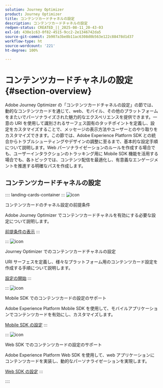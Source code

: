 ```yaml
---
solution: Journey Optimizer
product: Journey Optimizer
title: コンテンツカードチャネルの設定
description: コンテンツカードチャネルの設定
redpen-status: CREATED_||_2025-08-11_20-43-03
exl-id: 430e1c63-0f82-4515-9cc2-2e1346742da5
source-git-commit: 2b907a3be8b11ac6308d0b563e122c88478d1d37
workflow-type: ht
source-wordcount: '221'
ht-degree: 100%

---
```


# コンテンツカードチャネルの設定{#section-overview}

Adobe Journey Optimizer の「コンテンツカードチャネルの設定」の節では、動的なコンテンツカードを通じて、web、モバイル、その他のプラットフォームをまたいでパーソナライズされた魅力的なエクスペリエンスを提供できます。一意の URI を使用して識別されるサーフェス固有のタッチポイントを定義し、設定をカスタマイズすることで、メッセージの表示方法やユーザーとのやり取りをカスタマイズできます。この節では、Adobe Experience Platform SDK との統合からトラブルシューティングやデザインの調整に至るまで、基本的な設定手順について説明します。Web パーソナライゼーションのルールを作成する場合でも、ユーザーインタラクションのトラッキング用に Mobile SDK 機能を活用する場合でも、各トピックでは、コンテンツ配信を最適化し、有意義なエンゲージメントを推進する明確なパスを作成します。

## コンテンツカードチャネルの設定

:::: landing-cards-container
:::
![icon](https://cdn.experienceleague.adobe.com/icons/gear.svg)

コンテンツカードのチャネル設定の前提条件

Adobe Journey Optimizer でコンテンツカードチャネルを有効にする必要な設定について説明します。

[前提条件の表示](../using/content-card/content-card-configuration-prereq.md)
:::

:::
![icon](https://cdn.experienceleague.adobe.com/icons/circle-play.svg)

Journey Optimizer でのコンテンツカードチャネルの設定

URI サーフェスを定義し、様々なプラットフォーム用のコンテンツカード設定を作成する手順について説明します。

[設定の開始](../using/content-card/content-card-configuration.md)
:::

:::
![icon](https://cdn.experienceleague.adobe.com/icons/code-branch.svg)

Mobile SDK でのコンテンツカードの設定のサポート

Adobe Experience Platform Mobile SDK を使用して、モバイルアプリケーションでコンテンツカードを有効にし、カスタマイズします。

[Mobile SDK の設定](../using/content-card/content-card-lp.md)
:::

:::
![icon](https://cdn.experienceleague.adobe.com/icons/code-branch.svg)

Web SDK でのコンテンツカードの設定のサポート

Adobe Experience Platform Web SDK を使用して、web アプリケーションにコンテンツカードを実装し、動的なパーソナライゼーションを実現します。

[Web SDK の設定](../using/content-card/content-card-configuration-sdk.md)
:::

::::
